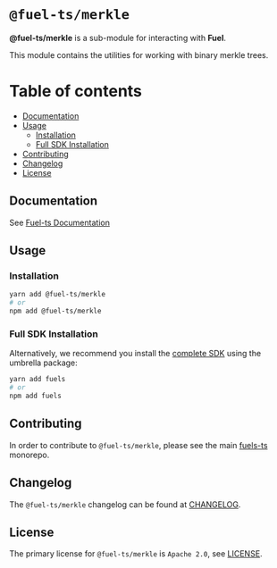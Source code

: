 # `@fuel-ts/merkle`

**@fuel-ts/merkle** is a sub-module for interacting with **Fuel**.

This module contains the utilities for working with binary merkle trees.

# Table of contents

- [Documentation](#documentation)
- [Usage](#usage)
  - [Installation](#installation)
  - [Full SDK Installation](#full-sdk-installation)
- [Contributing](#contributing)
- [Changelog](#changelog)
- [License](#license)

## Documentation

See [Fuel-ts Documentation](https://fuellabs.github.io/fuels-ts/packages/fuel-ts-merkle/)

## Usage

### Installation

```sh
yarn add @fuel-ts/merkle
# or
npm add @fuel-ts/merkle
```

### Full SDK Installation

Alternatively, we recommend you install the [complete SDK](https://github.com/FuelLabs/fuels-ts) using the umbrella package:

```sh
yarn add fuels
# or
npm add fuels
```

## Contributing

In order to contribute to `@fuel-ts/merkle`, please see the main [fuels-ts](https://github.com/FuelLabs/fuels-ts) monorepo.

## Changelog

The `@fuel-ts/merkle` changelog can be found at [CHANGELOG](./CHANGELOG.md).

## License

The primary license for `@fuel-ts/merkle` is `Apache 2.0`, see [LICENSE](./LICENSE).
